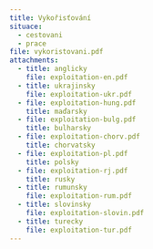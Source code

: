 ```yaml
---
title: Vykořisťování
situace:
  - cestovani
  - prace
file: vykoristovani.pdf
attachments:
  - title: anglicky
    file: exploitation-en.pdf
  - title: ukrajinsky
    file: exploitation-ukr.pdf
  - file: exploitation-hung.pdf
    title: maďarsky
  - file: exploitation-bulg.pdf
    title: bulharsky
  - file: exploitation-chorv.pdf
    title: chorvatsky
  - file: exploitation-pl.pdf
    title: polsky
  - file: exploitation-rj.pdf
    title: rusky
  - title: rumunsky
    file: exploitation-rum.pdf
  - title: slovinsky
    file: exploitation-slovin.pdf
  - title: turecky
    file: exploitation-tur.pdf
---
```

